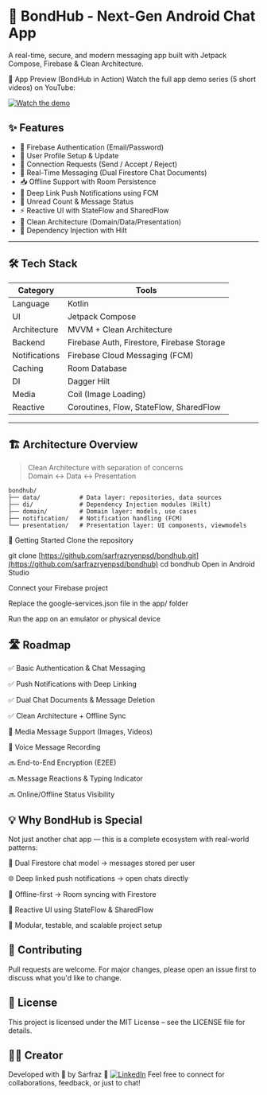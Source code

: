 # 💬 BondHub - Next-Gen Android Chat App
A real-time, secure, and modern messaging app built with Jetpack Compose, Firebase & Clean Architecture.

🎥 App Preview (BondHub in Action)
Watch the full app demo series (5 short videos) on YouTube:

[![Watch the demo](https://img.youtube.com/vi/tdbVj3AGl8M/0.jpg)](https://www.youtube.com/watch?v=tdbVj3AGl8M&list=PLUiXo0vwFX2tunJjeu0dAxfd8yRGOPiuj&index=4)

## ✨ Features

- 🔐 Firebase Authentication (Email/Password)
- 👤 User Profile Setup & Update
- 👫 Connection Requests (Send / Accept / Reject)
- 💬 Real-Time Messaging (Dual Firestore Chat Documents)
- 📥 Offline Support with Room Persistence
- 📲 Deep Link Push Notifications using FCM
- 🔔 Unread Count & Message Status
- ⚡ Reactive UI with StateFlow and SharedFlow
- 🧠 Clean Architecture (Domain/Data/Presentation)
- 💉 Dependency Injection with Hilt

---

## 🛠️ Tech Stack

| Category | Tools |
|---------|-------|
| Language | Kotlin |
| UI | Jetpack Compose |
| Architecture | MVVM + Clean Architecture |
| Backend | Firebase Auth, Firestore, Firebase Storage |
| Notifications | Firebase Cloud Messaging (FCM) |
| Caching | Room Database |
| DI | Dagger Hilt |
| Media | Coil (Image Loading) |
| Reactive | Coroutines, Flow, StateFlow, SharedFlow |

---

## 🏗️ Architecture Overview

> Clean Architecture with separation of concerns  
> Domain ↔ Data ↔ Presentation

```text
bondhub/
├── data/           # Data layer: repositories, data sources
├── di/             # Dependency Injection modules (Hilt)
├── domain/         # Domain layer: models, use cases
├── notification/   # Notification handling (FCM)
└── presentation/   # Presentation layer: UI components, viewmodels
```

🚀 Getting Started
Clone the repository

git clone [https://github.com/sarfrazryenpsd/bondhub.git](https://github.com/sarfrazryenpsd/bondhub)
cd bondhub
Open in Android Studio

Connect your Firebase project

Replace the google-services.json file in the app/ folder

Run the app on an emulator or physical device

## 🛣️ Roadmap
✅ Basic Authentication & Chat Messaging

✅ Push Notifications with Deep Linking

✅ Dual Chat Documents & Message Deletion

✅ Clean Architecture + Offline Sync

🔄 Media Message Support (Images, Videos)

🔄 Voice Message Recording

🔜 End-to-End Encryption (E2EE)

🔜 Message Reactions & Typing Indicator

🔜 Online/Offline Status Visibility

## 💡 Why BondHub is Special
Not just another chat app — this is a complete ecosystem with real-world patterns:

🔁 Dual Firestore chat model → messages stored per user

🌐 Deep linked push notifications → open chats directly

📶 Offline-first → Room syncing with Firestore

🔄 Reactive UI using StateFlow & SharedFlow

🧼 Modular, testable, and scalable project setup

## 🤝 Contributing
Pull requests are welcome. For major changes, please open an issue first to discuss what you'd like to change.

## 📝 License
This project is licensed under the MIT License – see the LICENSE file for details.

## 🙋‍♂️ Creator
Developed with 💙 by Sarfraz
🔗 [![LinkedIn](https://img.shields.io/badge/LinkedIn-0077B5?style=flat&logo=linkedin&logoColor=white)](https://www.linkedin.com/in/yourusername/)
Feel free to connect for collaborations, feedback, or just to chat!

